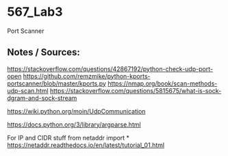 # 567_Lab3
Port Scanner

## Notes / Sources:
https://stackoverflow.com/questions/42867192/python-check-udp-port-open
https://github.com/remzmike/python-kports-portscanner/blob/master/kports.py
https://nmap.org/book/scan-methods-udp-scan.html
https://stackoverflow.com/questions/5815675/what-is-sock-dgram-and-sock-stream

https://wiki.python.org/moin/UdpCommunication


https://docs.python.org/3/library/argparse.html

For IP and CIDR stuff
from netaddr import *
https://netaddr.readthedocs.io/en/latest/tutorial_01.html
